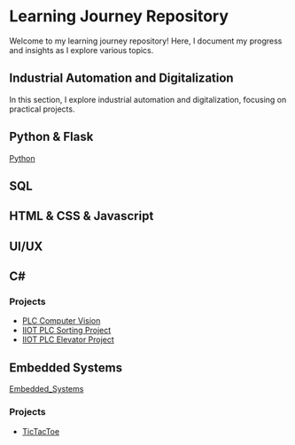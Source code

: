 # Learning Journey Repository
Welcome to my learning journey repository! Here, I document my progress and insights as I explore various topics.


## Industrial Automation and Digitalization
In this section, I explore industrial automation and digitalization, focusing on practical projects.

## Python & Flask
[Python](https://github.com/Mohamed-Shams/Python)

## SQL
## HTML & CSS & Javascript
## UI/UX
## C#

### Projects
- [PLC Computer Vision](https://github.com/Mohamed-Shams/PLC_ComputerVision)
- [IIOT PLC Sorting Project](https://github.com/Mohamed-Shams/IIOT-PLC-SortingProject)
- [IIOT PLC Elevator Project](https://github.com/Mohamed-Shams/IIOT-PLC-ElevatorProject)

## Embedded Systems
[Embedded_Systems](https://github.com/Mohamed-Shams/Embedded_Systems)
### Projects
- [TicTacToe](https://github.com/Mohamed-Shams/TicTacToe)
